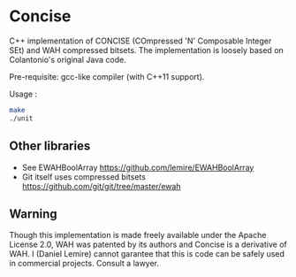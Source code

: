 # Concise

C++ implementation of CONCISE (COmpressed 'N' Composable Integer SEt) and WAH compressed bitsets.
The implementation is loosely based on Colantonio's original Java code.

Pre-requisite: gcc-like compiler (with C++11 support).

Usage :

```bash
make
./unit
```
## Other libraries

- See EWAHBoolArray https://github.com/lemire/EWAHBoolArray
- Git itself uses compressed bitsets https://github.com/git/git/tree/master/ewah

## Warning

Though this implementation is made freely available under the Apache License 2.0, WAH
was patented by its authors  and Concise is a derivative of WAH. I (Daniel Lemire) cannot garantee that this is
code can be safely used in commercial projects. Consult a lawyer.
